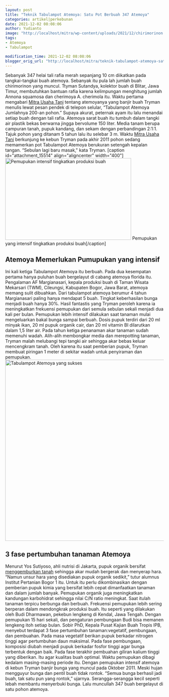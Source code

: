 ```yaml
---
layout: post
title: "Teknik Tabulampot Atemoya: Satu Pot Berbuah 347 Atemoya"
categories: artikel|perkebunan
date: 2021-12-02 08:08:06
author: Yudianto
image: "http://localhost/mitra/wp-content/uploads/2021/12/chirimorinon.jpg"
tags:
- Atemoya
- Tabulampot

modification_time: 2021-12-02 08:08:06
blogger_orig_url: "http://localhost/mitra/teknik-tabulampot-atemoya-satu-pot.html"
---
```


Sebanyak 347 helai tali rafia merah sepanjang 10 cm diikatkan pada tangkai-tangkai buah atemoya. Sebanyak itu pula lah jumlah buah chirimorinon yang muncul.
Ttyman Sutandya, kolektor buah di Blitar, Jawa Timur, membutuhkan bantuan rafia karena kelimpungan menghitung jumlah Annona squamosa dan cherimoya A. cherimola itu. Waktu pertama mengabari <a href="http://127.0.0.1/mitra/">Mitra Usaha Tani</a> tentang atemoyanya yang banjir buah Tryman menulis lewat pesan pendek di telepon selular, “Tabulampot Atemoya Jumlahnya 200-an pohon.” Supaya akurat, peternak ayam itu lalu menandai setiap buah dengan tali rafia.
Atemoya sarat buah itu tumbuh dalam tangki air plastik bekas berwarna jingga bervolume 150 liter. Media tanam berupa campuran tanah, pupuk kandang, dan sekam dengan perbandingan 2:1:1. Tajuk pohon yang ditanam 5 tahun lalu itu selebar 3 m. Waktu <a href="http://127.0.0.1/mitra/">Mitra Usaha Tani</a> berkunjung ke kebun Tryman pada akhir 2011 pohon sedang memamerkan pot Tabulampot Atemoya berukuran setengah kepalan tangan. “Sebulan lagi baru masak," kata Tryman.
[caption id="attachment_15514" align="aligncenter" width="400"]<a href="http://127.0.0.1/mitra/wp-content/uploads/2021/12/buah4.jpg"><img class="wp-image-15514 size-medium" src="http://127.0.0.1/mitra/wp-content/uploads/2021/12/buah4-400x260.jpg" alt="Pemupukan intensif tingkatkan produksi buah" width="400" height="260" /></a> Pemupukan yang intensif tingkatkan produksi buah[/caption]
<h2 id="Memancing">Atemoya Memerlukan Pumupukan yang intensif</h2>
Ini kali ketiga Tabulampot Atemoya itu berbuah. Pada dua kesempatan pertama hanya puluhan buah bergelayut di cabang atemoya florida itu. Pengalaman AF Margianasari, kepala produksi buah di Taman Wisata Mekarsari (TWM), Cileungsi, Kabupaten Bogor, Jawa Barat, atemoya memang sulit dibuahkan. Dari tabulampot atemoya berumur 4 tahun Margianasari paling hanya mendapat 5 buah. Tingkat keberhasilan bunga menjadi buah hanya 30%.
Hasil fantastis yang Tryman peroleh karena ia meningkatkan frekuensi pemupukan dari semula sebulan sekali menjadi dua kali per bulan. Pemupukan lebih intensif dilakukan saat tanaman mulai mengeluarkan bakal bunga sampai berbuah. Dosis pupuk terdiri dari 20 ml minyak ikan, 20 ml pupuk organik cair, dan 20 ml vitamin BI dilarutkan dalam 1,5 liter air.
Pada tahun ketiga penanaman akar tanaman sudah memenuhi wadah. Alih-alih membongkar media dan merepotting tanaman, Tryman malah melubangi tepi tangki air sehingga akar bebas keluar mencengkram tanah. Oleh karena itu saat pemberian pupuk, Tryman membuat piringan 1 meter di sekitar wadah untuk penyiraman dan pemupukan.
<a href="http://127.0.0.1/mitra/wp-content/uploads/2021/12/buah-chirimorinon.jpg"><img class="aligncenter wp-image-15512 size-large" src="http://127.0.0.1/mitra/wp-content/uploads/2021/12/buah-chirimorinon-1024x576.jpg" alt="Tabulampot Atemoya yang sukses" width="1024" height="576" /></a>
<h2 id="Bunga">3 fase pertumbuhan tanaman Atemoya</h2>
Menurut Yos Sutiyoso, ahli nutrisi di Jakarta, pupuk organik bersifat <a href="http://127.0.0.1/mitra/tanah-gembur-effective-microorganism.html">menggemburkan tanah</a> sehingga akar mudah bergerak dan menyerap hara. “Namun unsur hara yang disediakan pupuk organik sedikit,” tutur alumnus Institut Pertanian Bogor 1 itu. Untuk itu perlu dikombinasikan dengan pemberian pupuk kimia yang bersifat lebih cepat dimanfaatkan tanaman dan dalam jumlah banyak.
Pemupukan organik juga meningkatkan kandungan karbohidrat sehingga nilai C/N ratio meningkat. Saat itulah tanaman terpicu berbunga dan berbuah. Frekuensi pemupukan lebih sering berperan dalam mendongkrak produksi buah. Itu seperti yang dilakukan oleh Budi Dharmawan, pekebun lengkeng di Kendal, Jawa Tengah. Dengan pemupukan 15 hari sekali, dan pengaturan pembungaan Budi bisa memanen lengkeng itoh setiap bulan.
Sobir PhD, Kepala Pusat Kajian Buah Tropis IPB, menyebut terdapat 3 fase pertumbuhan tanaman:vegetatif, pembungaan, dan pembuahan. Pada masa vegetatif berikan pupuk berkadar nitrogen tinggi agar pertumbuhan daun maksimal. Pada fase pembungaan, komposisi diubah menjadi pupuk berkadar fosfor tinggi agar bunga terbentuk dengan baik. Pada fase terakhir pembuahan giliran kalium tinggi yang diberikan. Itu agar kualitas buah optimal.
Waktu pemupukan dibagi kedalam masing-masing periode itu. Dengan pemupukan intensif atemoya di kebun Tryman banjir bunga yang muncul pada Oktober 2011. Meski hujan mengguyur bunga dan pentil buah tidak rontok. “Semua bunga berhasil jadi buah, tak satu pun yang rontok,” ujarnya. Serangga-serangga kecil seperti lebah membantu menyerbuki bunga. Lalu muncullah 347 buah bergelayut di satu pohon atemoya.
